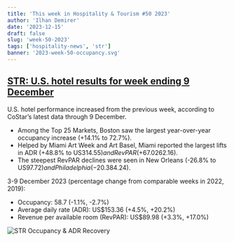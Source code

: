 ```yaml
---
title: 'This week in Hospitality & Tourism #50 2023'
author: 'Ilhan Demirer'
date: '2023-12-15'
draft: false
slug: 'week-50-2023'
tags: ['hospitality-news', 'str']
banner: '2023-week-50-occupancy.svg'
---
```


## [STR: U.S. hotel results for week ending 9 December](https://str.com/press-release/us-hotel-results-week-ending-9-december)

U.S. hotel performance increased from the previous week, according to CoStar’s latest data through 9 December.

- Among the Top 25 Markets, Boston saw the largest year-over-year occupancy increase (+14.1% to 72.7%).
- Helped by Miami Art Week and Art Basel, Miami reported the largest lifts in ADR (+48.8% to US$314.55) and RevPAR (+67.0% to US$262.16).
- The steepest RevPAR declines were seen in New Orleans (-26.8% to US$97.72) and Philadelphia (-20.3% to US$84.24).

3-9 December 2023 (percentage change from comparable weeks in 2022, 2019):

- Occupancy: 58.7 (-1.1%, -2.7%)
- Average daily rate (ADR): US$153.36 (+4.5%, +20.2%)
- Revenue per available room (RevPAR): US$89.98 (+3.3%, +17.0%)

![STR Occupancy & ADR Recovery](/images/blogimages/2023-week-50-occupancy.svg)
